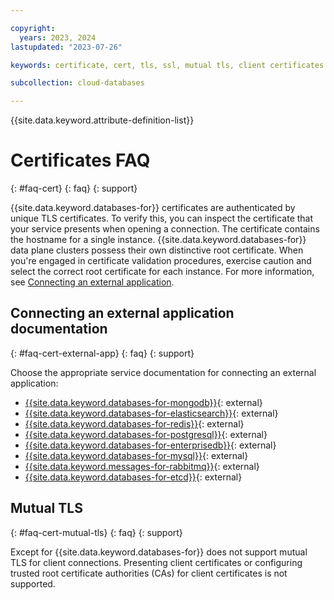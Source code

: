 ```yaml
---

copyright:
  years: 2023, 2024
lastupdated: "2023-07-26"

keywords: certificate, cert, tls, ssl, mutual tls, client certificates

subcollection: cloud-databases

---
```


{{site.data.keyword.attribute-definition-list}}

# Certificates FAQ
{: #faq-cert}
{: faq}
{: support}

{{site.data.keyword.databases-for}} certificates are authenticated by unique TLS certificates. To verify this, you can inspect the certificate that your service presents when opening a connection. The certificate contains the hostname for a single instance. {{site.data.keyword.databases-for}} data plane clusters possess their own distinctive root certificate. When you're engaged in certificate validation procedures, exercise caution and select the correct root certificate for each instance. For more information, see [Connecting an external application](#faq-cert-external-app).

## Connecting an external application documentation
{: #faq-cert-external-app}
{: faq}
{: support}

Choose the appropriate service documentation for connecting an external application:

- [{{site.data.keyword.databases-for-mongodb}}](/docs/databases-for-mongodb?topic=databases-for-mongodb-mongodb-external-app){: external}
- [{{site.data.keyword.databases-for-elasticsearch}}](/docs/databases-for-elasticsearch?topic=databases-for-elasticsearch-external-app){: external}
- [{{site.data.keyword.databases-for-redis}}](/docs/databases-for-redis?topic=databases-for-redis-external-app){: external}
- [{{site.data.keyword.databases-for-postgresql}}](/docs/databases-for-postgresql?topic=databases-for-postgresql-external-app){: external}
- [{{site.data.keyword.databases-for-enterprisedb}}](/docs/databases-for-enterprisedb?topic=databases-for-enterprisedb-external-app){: external}
- [{{site.data.keyword.databases-for-mysql}}](/docs/databases-for-mysql?topic=databases-for-mysql-external-app){: external}
- [{{site.data.keyword.messages-for-rabbitmq}}](/docs/messages-for-rabbitmq?topic=messages-for-rabbitmq-external-app){: external}
- [{{site.data.keyword.databases-for-etcd}}](/docs/databases-for-etcd?topic=databases-for-etcd-external-app){: external}

## Mutual TLS
{: #faq-cert-mutual-tls}
{: faq}
{: support}

Except for {{site.data.keyword.databases-for}} does not support mutual TLS for client connections. Presenting client certificates or configuring trusted root certificate authorities (CAs) for client certificates is not supported.
